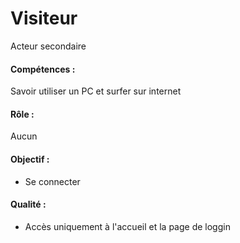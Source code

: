# Visiteur
Acteur secondaire

#### Compétences :
Savoir utiliser un PC et surfer sur internet

#### Rôle :
Aucun

#### Objectif :
 - Se connecter

#### Qualité :
 - Accès uniquement à l'accueil et la page de loggin
